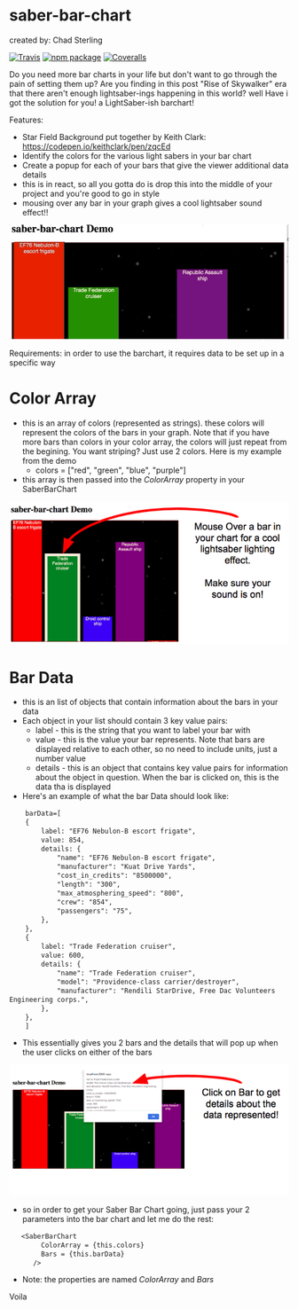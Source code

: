 # saber-bar-chart
created by: Chad Sterling

[![Travis][build-badge]][build]
[![npm package][npm-badge]][npm]
[![Coveralls][coveralls-badge]][coveralls]

Do you need more bar charts in your life but don't want to go through the pain of setting them up?
Are you finding in this post "Rise of Skywalker" era that there aren't enough lightsaber-ings happening in this world?
well Have i got the solution for you! a LightSaber-ish barchart!

Features:
* Star Field Background put together by Keith Clark: https://codepen.io/keithclark/pen/zqcEd 
* Identify the colors for the various light sabers in your bar chart
* Create a popup for each of your bars that give the viewer additional data details
* this is in react, so all you gotta do is drop this into the middle of your project and you're good to go in style
* mousing over any bar in your graph gives a cool lightsaber sound effect!!

![here's a gif of what it could look like](./saber-bar-chart-demo2.gif "Saber Bar Chart")

Requirements:
in order to use the barchart, it requires data to be set up in a specific way
# Color Array
  * this is an array of colors (represented as strings). these colors will represent the colors of the bars in your graph. Note that if you have more bars than colors in your color array, the colors will just repeat from the begining. You want striping? Just use 2 colors. Here is my example from the demo
    * colors = ["red", "green", "blue", "purple"]
  * this array is then passed into the *ColorArray* property in your SaberBarChart

![bars look like light sabers when moused over](./saber-bar-chart-demo1.png "Mouse Over Bars for lightsaber effect and sound")

# Bar Data
  * this is an list of objects that contain information about the bars in your data
  * Each object in your list should contain 3 key value pairs:
    * label - this is the string that you want to label your bar with
    * value - this is the value your bar represents. Note that bars are displayed relative to each other, so no need to include units, just a number value
    * details - this is an object that contains key value pairs for information about the object in question. When the bar is clicked on, this is the data tha is displayed
  * Here's an example of what the bar Data should look like:
``` 
    barData=[
    {
        label: "EF76 Nebulon-B escort frigate",
        value: 854,
        details: {
            "name": "EF76 Nebulon-B escort frigate", 
            "manufacturer": "Kuat Drive Yards", 
            "cost_in_credits": "8500000", 
            "length": "300", 
            "max_atmosphering_speed": "800", 
            "crew": "854", 
            "passengers": "75", 
        },
    },
    {
        label: "Trade Federation cruiser",
        value: 600,
        details: {
            "name": "Trade Federation cruiser", 
            "model": "Providence-class carrier/destroyer", 
            "manufacturer": "Rendili StarDrive, Free Dac Volunteers Engineering corps.", 
        },
    },        
    ]
```

  * This essentially gives you 2 bars and the details that will pop up when the user clicks on either of the bars

  ![click on bar to get an alert popup](./saber-bar-chart-demo2.png "Click on Bar to get a popup")

  * so in order to get your Saber Bar Chart going, just pass your 2 parameters into the bar chart and let me do the rest:

```  
   <SaberBarChart
        ColorArray = {this.colors}
        Bars = {this.barData}
      /> 
```

  * Note: the properties are named *ColorArray* and *Bars*

Voila


[build-badge]: https://img.shields.io/travis/user/repo/master.png?style=flat-square
[build]: https://travis-ci.org/user/repo

[npm-badge]: https://img.shields.io/npm/v/npm-package.png?style=flat-square
[npm]: https://www.npmjs.org/package/npm-package

[coveralls-badge]: https://img.shields.io/coveralls/user/repo/master.png?style=flat-square
[coveralls]: https://coveralls.io/github/user/repo
